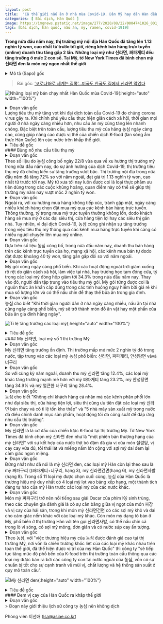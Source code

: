 ```yaml
---
layout: post
title:  "Cả thế giới nấu ăn ở nhà mùa Covid-19. Dân Mỹ hay dân Hàn đều ăn mỳ ở nhà"
categories: [ Bài dịch, Hàn Quốc ]
image: https://imgnews.pstatic.net/image/277/2020/08/22/0004741026_001_20200822093120056.jpg?type=w430
tags: [bài dịch, hàn quốc, nấu ăn, mỳ, ramen, covid-1919]
---
```

**Trong nửa đầu năm nay, thị trường mỳ nội địa Hàn Quốc đã tăng lên 1.13 nghìn tỷ won, cao nhất từ trước tới giờ, riêng kênh bán hàng trực tuyến (online) doanh thu tăng gấp 2 lần. Những loại mỳ như 신라면, 짜파게티 đều tăng trưởng ở mức 2 con số. Tại Mỹ, tờ New York Times đã bình chọn mỳ 신라면 đen là món mỳ ngon nhất thế giới**
<details>
  <summary>Mô tả (Sapo) gốc</summary>
  <p>올해 국내 상반기 라면시장 1조1300억 사상 최대, 온라인 매출 2배↑</p>
  <p>신라면, 짜파게티 등 두 자릿수 성장…집콕 확산에 봉지라면 인기</p>
  <p>뉴욕타임즈, 세계서 가장 맛있는 라면으로 '신라면 블랙' 꼽아</p>
</details>

> Bài gốc: [‘코로나19로 세계는 집콕’…미국도 한국도 집에서 신라면 먹었다](https://n.news.naver.com/article/277/0004741026)

![Những loại mỳ bán chạy nhất Hàn Quốc mùa Covid-19](https://imgnews.pstatic.net/image/277/2020/08/22/0004741026_001_20200822093120056.jpg?type=w430){:height="auto" width="100%"}

<details>
  <summary>Đoạn văn gốc</summary>
  <p>[아시아경제 이선애 기자] 신종 코로나바이러스감염증(코로나19) 펜데믹(세계적 대유행)으로 라면 소비가 급증하고 있다. 거리두기로 집에서 지내는 ‘집콕’ 생활이 트렌드가 되면서 라면 수요가 급증하고 있는 것. 특히 세계적으로 농심의 신라면 인기가 고공행진하면서 K푸드(식품 한류)의 위상을 드높이고 있다.</p>
</details>
Lượng tiêu thụ mỳ tăng vọt khi đại dịch toàn cầu Covid-19 do chủng corona virus gây ra. Khi chính phủ yêu cầu thực hiện giãn cách xã hội, thời gian mọi người ở nhà ngày càng nhiều hơn, nhu cầu ăn mỳ cũng tăng lên nhanh chóng. Đặc biệt trên toàn cầu, lượng tiêu thụ mỳ của hãng 농심 ngày càng cao, cũng giúp nâng cao được vị thế của chiến dịch K-food (làn sóng ẩm thực Hàn Quốc) lên các nước trên khắp thế giới.

<details>
  <summary>Tiêu đề gốc</summary>
  <p>라면 소비 폭발적 증가</p>
</details>
#### Bùng nổ nhu cầu tiêu thụ mỳ

<details>
  <summary>Đoạn văn gốc</summary>
  <p>22일 농심이 발표한 올해 상반기 라면시장 트렌드에 따르면 코로나19 영향으로 라면 소비가 늘어나면서 라면시장은 큰 폭의 성장을 보였다. 올 상반기 국내 라면시장은 전년 대비 7.2%가 늘어난 약 1조1300억원 규모를 보이며, 반기 실적으로 역대 최대 기록을 달성했다. 2조원대에서 횡보하는 라면시장에서 이 같은 반짝 성장은 ‘위기에 강한 식품’ 이라는 라면의 특징을 또 한 번 증명했다.
</p>
</details>
Theo số liệu do 농심 công bố ngày 22/8 vừa qua về xu hướng thị trường mỳ trong nửa đầu năm nay, do sự ảnh hưởng của dịch Covid-19, thị trường tiêu thụ mỳ đã chứng kiến sự tăng trưởng vượt bậc. Thị trường nội địa trong nửa đầu năm đã tăng 72% so với năm ngoái, đạt giá trị 1.13 nghìn tỷ won, cao nhất từ trước tới nay. Mỳ từ xưa tới nay luôn được coi là loại thực phẩm ưu tiên dùng trong các cuộc khủng hoảng, quan điểm này có thể sẽ giúp thị trường mỳ năm nay vượt mốc 2 nghìn tỷ won.

<details>
  <summary>Đoạn văn gốc</summary>
  <p>또한 비대면(언택트) 소비가 확산하면서 온라인에서 라면을 주문하는 소비자들도 늘어났다. 라면은 제품 특성상 주로 대형마트나 집 근처 편의점, 슈퍼마켓에서 구매가 이뤄지기 때문에 온라인 판매 비중은 크지 않다. 하지만 코로나19로 소비자들의 장보기가 온라인으로 옮겨가면서 농심의 온라인 라면 판매도 증가했다.</p>
</details>
Ngoài ra, với xu hướng mua hàng không tiếp xúc, tránh gặp mặt, ngày càng nhiều khách hàng chọn đặt mua mỳ qua các kênh bán hàng trực tuyến. Thông thường, tỷ trọng mua mỳ trực tuyến thường không lớn, dodo khách hàng sẽ mua mỳ ở các đại siêu thị, cửa hàng tiện lợi hay các siêu thị gần nhà. Tuy nhiên, vì đại dịch Covid-19, 농심 cũng ghi nhận sự tăng trưởng trong việc tiêu thụ mỳ thông qua các kênh mua hàng trực tuyến khi càng có nhiều người chuyển lên mua mỳ online.

<details>
  <summary>Đoạn văn gốc</summary>
  <p>농심은 자체 출고데이터 기준, 올해 상반기 국내 라면매출 중 온라인 채널에 판매한 매출은 약 400억원 수준으로 전년 대비 2배 가까이 증가했다고 밝혔다. 소셜커머스에서부터 오픈마켓까지 국내 주요 온라인 채널에서 골고루 매출이 늘었다.</p>
</details>
Dựa trên số liệu 농심 công bố, trong nửa đầu năm nay, doanh thu bán hàng trên các kênh trực tuyến của họ, mạng xã hội, các kênh mua bán tự dodo đạt được khoảng 40 tỷ won, tăng gần gấp đôi so với năm ngoái. 

<details>
  <summary>Đoạn văn gốc</summary>
  <p>봉지라면의 인기도 높았다. 재택근무, 개학연기 등 거리두기로 야외활동이 크게 줄어들면서 올해 상반기 라면시장 용기면 매출 비중은 34.3%로 떨어졌다. 반면 소비는 봉지면으로 집중됐다. 봉지면은 용기면 대비 저렴한 가격에 양이 많고, 집에서 한끼 식사 대용으로 끓여 먹을 수 있어 위기상황에서 가장 먼저 찾는 비상식량으로 평가받는다.</p>
</details>
Mỳ gói cũng ngày càng phổ biến. Khi các hoạt động ngoài trời giảm xuống rõ rệt do giãn cách xã hội, làm việc tại nhà, hay trường học tạm đóng cửa, tỷ trọng các loại mỳ đóng hộp giảm tới 34.3% trong nửa đầu năm nay. Thay vào đó, người dân tập trung vào tiêu thụ mỳ gói. Mỳ gói từng được coi là nguồn thức ăn khẩn cấp dùng trong các tình huống nguy hiểm bởi giá rẻ khi mua số lượng lớn và có thể nấu chín để thay thế bữa ăn trong gia đình.

<details>
  <summary>Đoạn văn gốc</summary>
  <p>농심 관계자는 “집에 머무르는 시간에 늘어나면서 이른바 집쿡(집에서 요리)이 일상화됐고, 라면도 간식의 개념에서 벗어나 식사나 요리개념으로 자리 잡게 됐다”고 말했다.</p>
</details>
농심 cho biết "Khi thời gian người dân ở nhà ngày càng nhiều, nấu ăn tại nhà cũng ngày càng phổ biến, mỳ sẽ trờ thành món đồ ăn vặt hay một phần của bữa ăn gia đình hằng ngày".

![Tỉ lệ tăng trưởng các loại mỳ](https://imgnews.pstatic.net/image/277/2020/08/22/0004741026_003_20200822093120125.jpg?type=w430){:height="auto" width="100%"}

<details>
  <summary>Tiêu đề gốc</summary>
  <p>역시 신라면…미국도, 한국도 1위 라면</p>
</details>
#### Mỳ 신라면, loại mỳ số 1 thị trường Mỹ

<details>
  <summary>Đoạn văn gốc</summary>
  <p>신라면이 스테디셀러 진가를 제대로 발휘했다. 2조원대에 정체된 국내 라면시장이 코로나19를 만나면서 특수를 누렸고, 대부분 신라면, 짜파게티, 안성탕면, 너구리 등 농심 인기제품들로 쏠림현상이 나타났다.</p>
</details>
Mỳ 신라면 tăng trưởng ổn định. Thị trường mấp mé mức 2 nghìn tỷ đô trong nước, tập trung vào các loại mỳ 농심 phổ biến: 신라면, 짜파게티, 안성탕면 vàvà 너구리

<details>
  <summary>Đoạn văn gốc</summary>
  <p>신라면은 올해 상반기 매출이 전년 동기 대비 12.4% 성장했고, 짜파게티는 23.2%, 안성탕면은 34.9%, 얼큰한 너구리는 28.4%의 성장률로 압도적인 우위를 보였다.</p>
</details>
So với cùng kỳ năm ngoái, doanh thu mỳ 신라면 tăng 12.4%, các loại mỳ khác tăng trưởng mạnh mẽ hơn với mỳ 짜파게티 tăng 23.2%, mỳ 안성탕면 tăng 34.9% và mỳ 얼큰한 너구리 tăng 28.4%.

<details>
  <summary>Đoạn văn gốc</summary>
  <p>농심 관계자는 “소비자들뿐만 아니라 대형마트, 편의점, 슈퍼마켓 등 유통채널에서도 가장 잘 팔리고 회전율이 좋은 신라면을 최우선으로 주문했다” 며 “농심은 국내 5개 라면공장을 풀가동하고 생산품목을 조정하면서 수요에 적극 대응했다”고 말했다.</p>
</details>
농심 cho biết "Không chỉ khách hàng cá nhân mà các kênh phân phối lớn như đại siêu thị, cửa hàng tiện lợi, siêu thị cũng ưu tiên đặt các loại mỳ 신라면 bán chạy và có tỉ lệ tồn kho thấp" và "5 nhà máy sản xuất mỳ trong nước đã điều chỉnh danh mục sản phẩm, hoạt động tối đa công suất để đáp ứng nhu cầu thị trường".

<details>
  <summary>Đoạn văn gốc</summary>
  <p>신라면 미국 시장에서도 K푸드로서의 진가를 보였다. 뉴욕타임즈는 신라면블랙을 ‘신라면의 프리미엄 버전’으로 소개하면서 설렁탕 후첨양념이 들어간 진한 소고기 육수와 적절한 매콤함, 슬라이스 마늘과 큼지막한 버섯 조각, 쫄깃한 면발이 주는 훌륭한 식감의 조합을 매력으로 평가했다.</p>
</details>
Mỳ 신라면 là lá cờ đầu của chiến lược K-food tại thị trường Mỹ. Tờ New York Times đã bình chọn mỳ 신라면 đen như là "một phiên bản thượng hạng của mỳ 신라면" với sự kết hợp của nước thịt bò đậm đà gia vị của món 설렁탕, vị cay cay vừa đủ, tỏi thái lát và miếng nấm lớn cộng với sợi mỳ dai đem lại cảm giác ngon miệng.

<details>
  <summary>Đoạn văn gốc</summary>
  <p>신라면블랙에 이어 농심 짜파구리(짜파게티+너구리, 3위), 신라면건면(6위), 신라면사발(8위)이 순위권에 이름을 올리며 눈길을 끌었다. 전체 11개 제품 중 농심 브랜드 4개가 한국 제품으로는 유일하게 랭킹에 오르며 한국 라면의 자존심을 세웠다.</p>
</details>
Đứng nhất như đã nói là mỳ 신라면 đen, các loại mỳ Hàn còn lại theo sau là mỳ 짜파구리 ((짜파게티+너구리, hạng 3), mỳ 신라면건면(hạng 6), mỳ 신라면사발 (hạng 8). Trong số 11 loại mỳ được chọn cuối cùng, 농심 của Hàn Quốc là thương hiệu mỳ duy nhất có 4 loại mỳ lọt vào bảng xếp hạng, một thành tích đáng tự hào của mỳ Hàn trước các loại mỳ của các nước khác.

<details>
  <summary>Đoạn văn gốc</summary>
  <p>‘짜파구리’는 오스카상을 받은 영화 기생충으로 유명해진 라면으로 짜장의 단맛과 매콤한 해물맛이 균형을 이룬다고 평가했고, ‘신라면건면’은 열풍건조된 건면이 다른 제품 대비 쫄깃하고 건강한 맛이라고 설명했다. 미국에서 파는 사발면 형태(Bowl)의 ‘신라면사발’은 한국에서 가장 인기있는 신라면의 용기면으로 전자레인지 조리라 간편하고 얇은 면발과 매콤한 국물이 인상적이라고 언급했다.</p>
</details>
Món mỳ 짜파구리 trở nên nổi tiếng sau giải Oscar của phim Ký sinh trùng, theo các chuyên gia đánh giá là có sự cân bằng giữa vị ngọt của món 짜장 và vị cay của hải sản, trong khi món mỳ 신라면건면 có các sợi mỳ khô và dai cho cảm giác nếm khác với các loại mỳ khác. Còn món mỳ dạng tô bán ở Mỹ, phổ biến ở thị trường Hàn với tên gọi 신라면사발, có thể nấu chín cả trong lò vi sóng, có sợi mỳ mỏng, đơn giản và có nước súp cay ấn tượng. 

<details>
  <summary>Đoạn văn gốc</summary>
  <p>농심 관계자는 “전 세계 라면 격전지인 미국 시장에서 농심 브랜드의 좋은 평가는 곧 한국 라면의 위상과도 연결된다”며 “경쟁 우위의 맛과 품질, 생산시스템을 자랑하는 농심의 해외사업 경쟁력을 바탕으로 세계 시장에서 K푸드의 인기를 지속해서 높여나가겠다”고 말했다.</p>
</details>
Theo 농심, với "việc thương hiệu mỳ của 농심 được đánh giá cao tại thị trường Mỹ, nơi vốn là chiến trường khốc liệt của các loại mỳ khác nhau trên toàn thế giới, đã thể hiện được vị trí của mỳ Hàn Quốc" thì công ty "sẽ tiếp tục tăng mức độ phổ bến của K-food trên thị trường toàn cầu thông qua các loại mỳ được bán ra bởi các công ty con tại nước ngoài của 농심, vốn có sự chuẩn bị tốt cho sự cạnh tranh về mùi vị, chất lượng và hệ thống sản xuất ở quy mô toàn cầu".

![Mỳ 신라면 đen](https://imgnews.pstatic.net/image/277/2020/08/22/0004741026_004_20200822093120161.jpg?type=w430){:height="auto" width="100%"}
<details>
  <summary>Tiêu đề gốc</summary>
  <p>세계 한국의 매운맛 전파</p>
</details>
#### Đem vị cay của Hàn Quốc ra khắp thế giới

<details>
  <summary>Đoạn văn gốc</summary>
  <p>농심이 해외에 처음 수출한 시기는 1971년. 당시 농심은 국내 인기 라면인 소고기라면을 미국에 수출했고 주로 한인 시장에 타깃을 맞췄다. 10여년간 꾸준한 시장을 개척해 1980년대 너구리, 안성탕면, 짜파게티, 신라면 등 농심의 주요 브랜드들이 성공적으로 안착할 수 있었다. 1984년 샌프란시스코에 영업사무소를 만들었으며, 1994년에는 농심의 첫 해외 법인인 미국 법인(LA)을 설립했다.</p>
  <p>농심이 미국 시장에 법인을 세우고 24년만에 주류 시장(메인스트림) 매출이 아시안 시장을 앞질렀다. 작년엔 주류 시장 점유율이 62%로 아시안 시장(38%)을 압도했다. 월마트 등 현지 대형 시장으로 판매를 확대한 것이 주효했다.</p>
  <p>주류 시장 공략의 기폭제가 된 것은 바로 월마트와의 거래다. 신라면이 월마트에 처음 판매된 시기는 2013년. 당시 7개 매장에서 테스트 판매를 시작한 것이 월마트 거래의 시초였다.</p>
  <p>농심 관계자는 “월마트는 제품에 대한 검증이 까다롭기로 유명하고 테스트 판매에서 실패하면 영원히 입점할 수 없다”면서 “회사의 경영 상황까지 확인하기 때문에 세계 수많은 브랜드 중 월마트에 입점되는 제품은 몇 가지 되지 않는다”며 당시 상황을 전했다.</p>
  <p>농심은 월마트 직거래에 힘입어 2017년에 업계 최초로 미국 전역 월마트 전 점포 입점을 완료했다. 4000여개의 월마트 대형매장부터 시작해 소도시 중소형 시장까지 제품 입점을 모두 마쳤다.</p>
  <p>월마트 전 매장에 신라면이 입점된 것은 그만큼 신라면의 브랜드 파워가 글로벌 무대에서 통하고 있다는 것으로 해석된다. 실제로 월마트가 미국 전역에서 판매하는 식품은 코카콜라, 네슬레, 펩시, 켈로그, 하인즈 등 세계적인 식품 브랜드뿐이다. 신라면은 미국 현지에서 글로벌 브랜드와 어깨를 나란히 하며 가치를 인정받은 셈이다.</p>
  <p>세계 최고 유통 기업이 선택했다는 점은 신라면의 가장 큰 경쟁력이 됐다. 이후 신라면은 미 국방부와 국회의사당 등 주요 정부기관 매점에 라면 최초로 입점하는 쾌거도 달성했다.</p>
  <p>농심 관계자는 “2005년 LA공장을 가동하고 10여년 간 서부 및 교포 시장을 중심으로 판매망을 넓혀왔다면, 지금은 동부 대도시를 비롯해 북부 알래스카, 태평양 하와이까지 미국 전역에 유통망을 구축했다”며 “신라면은 이제 한인 사회를 넘어 미국 소비자들이 먼저 알고 사가는 글로벌 제품 대열에 올랐다”고 강조했다.</p>
  <p>한편 농심은 중국과 미국, 일본, 동남아, 유럽 등 전 세계 약 100여개 국가에 라면을 수출하고 있다. 신라면은 대표적인 K푸드로 세계에 한국의 매운맛을 전파하고 있으며, 연간 국내외 약 7600억원의 매출을 올리고 있다.</p>
</details>
> Đoạn này giới thiệu lịch sử công ty 농심 nên không dịch

Phóng viên 이선애 (lsa@asiae.co.kr)
